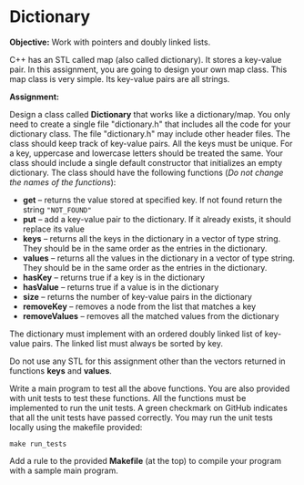 # Dictionary
**Objective:** Work with pointers and doubly linked lists.

C++ has an STL called map (also called dictionary). It stores a key-value pair. In this assignment, you are going to design your own map class. This map class is very simple. Its key-value pairs are all strings.

**Assignment:**

Design a class called **Dictionary** that works like a dictionary/map. You only need to create a single file "dictionary.h" that includes all the code for your dictionary class. The file "dictionary.h" may include other header files. The class should keep track of key-value pairs. All the keys must be unique. For a key, uppercase and lowercase letters should be treated the same. Your class should include a single default constructor that initializes an empty dictionary. The class should have the following functions (*Do not change the names of the functions*):
- **get** – returns the value stored at specified key. If not found return the string `"NOT_FOUND"`
- **put** – add a key-value pair to the dictionary. If it already exists, it should replace its value
- **keys** – returns all the keys in the dictionary in a vector of type string. They should be in the same order as the entries in the dictionary.
- **values** – returns all the values in the dictionary in a vector of type string. They should be in the same order as the entries in the dictionary.
- **hasKey** – returns true if a key is in the dictionary
- **hasValue** – returns true if a value is in the dictionary
- **size** – returns the number of key-value pairs in the dictionary
- **removeKey** – removes a node from the list that matches a key
- **removeValues** – removes all the matched values from the dictionary

The dictionary must implement with an ordered doubly linked list of key-value pairs. The linked list must always be sorted by key.

Do not use any STL for this assignment other than the vectors returned in functions **keys** and **values**.

Write a main program to test all the above functions. You are also provided with unit tests to test these functions. All the functions must be implemented to run the unit tests. A green checkmark on GitHub indicates that all the unit tests have passed correctly. You may run the unit tests locally using the makefile provided:

`make run_tests`

Add a rule to the provided **Makefile** (at the top) to compile your program with a sample main program.
